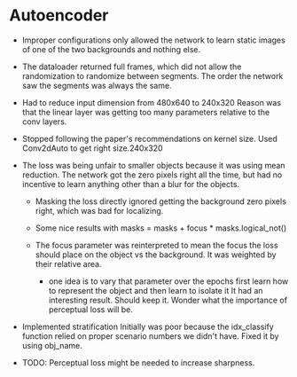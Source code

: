 # Autoencoder

- Improper configurations only allowed the network to learn static images of one of the two backgrounds and nothing else.

- The dataloader returned full frames, which did not allow the randomization to randomize between segments.
  The order the network saw the segments was always the same.

- Had to reduce input dimension from 480x640 to 240x320
  Reason was that the linear layer was getting too many parameters relative to the conv layers.

- Stopped following the paper's recommendations on kernel size. Used Conv2dAuto to get right size.240x320

- The loss was being unfair to smaller objects because it was using mean reduction.
  The network got the zero pixels right all the time, but had no incentive to learn anything other than a blur for the objects.
  
  - Masking the loss directly ignored getting the background zero pixels right, which was bad for localizing.
  - Some nice results with masks = masks + focus * masks.logical_not()
  - The focus parameter was reinterpreted to mean the focus the loss should place on the
    object vs the background. It was weighted by their relative area.
    
    - one idea is to vary that parameter over the epochs
      first learn how to represent the object and then learn to isolate it 
      It had an interesting result. Should keep it. Wonder what the importance of perceptual loss will be.
    
- Implemented stratification
  Initially was poor because the idx_classify function relied on proper scenario numbers we didn't have.
  Fixed it by using obj_name.

- TODO: Perceptual loss might be needed to increase sharpness.
